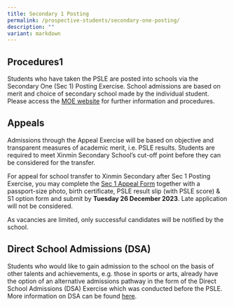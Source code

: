 ```yaml
---
title: Secondary 1 Posting
permalink: /prospective-students/secondary-one-posting/
description: ""
variant: markdown
---
```

Procedures1
-------------------------

Students who have taken the PSLE are posted into schools via the Secondary One (Sec 1) Posting Exercise. School admissions are based on merit and choice of secondary school made by the individual student. Please access the [MOE website](https://www.moe.gov.sg/secondary/s1-posting/results/appeal-for-school-transfer) for further information and procedures.

Appeals
-------------------------

Admissions through the Appeal Exercise will be based on objective and transparent measures of academic merit, i.e. PSLE results. Students are required to meet Xinmin Secondary School’s cut-off point before they can be considered for the transfer. 

For appeal for school transfer to Xinmin Secondary after Sec 1 Posting Exercise, you may complete the [Sec 1 Appeal Form](https://form.gov.sg/655c07f5b5e07100114775d0) together with a passport-size photo, birth certificate, PSLE result slip (with PSLE score) & S1 option form and submit by **Tuesday 26 December 2023**. Late application will not be considered.

As vacancies are limited, only successful candidates will be notified by the school.

Direct School Admissions (DSA)
-------------------------
Students who would like to gain admission to the school on the basis of other talents and achievements, e.g. those in sports or arts, already have the option of an alternative admissions pathway in the form of the Direct School Admissions (DSA) Exercise which was conducted before the PSLE. More information on DSA can be found [here](https://www.xinminsec.moe.edu.sg/resources/students/admissions/direct-school-admission/).